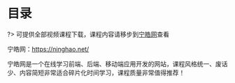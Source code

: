 # 目录
?> 可提供全部视频课程下载，课程内容请移步到[宁皓网](https://ninghao.net/)查看

宁皓网：https://ninghao.net/

宁皓网是一个在线学习前端、后端、移动端应用开发的网站，课程风格统一、废话少、内容简短非常适合碎片化时间学习，课程质量非常值得推荐！
